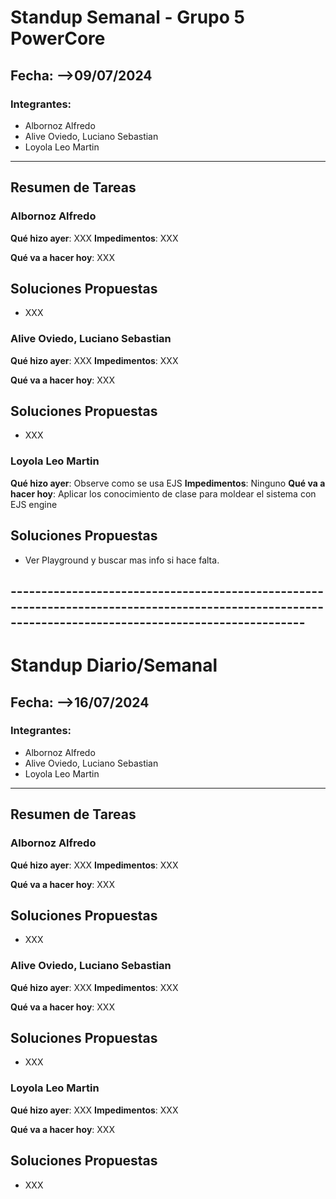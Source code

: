 # Standup Semanal - Grupo 5 PowerCore

## Fecha: -->09/07/2024

### Integrantes:
- Albornoz Alfredo
- Alive Oviedo, Luciano Sebastian
- Loyola Leo Martin

---

## Resumen de Tareas

### Albornoz Alfredo
**Qué hizo ayer**: XXX
**Impedimentos**: XXX

**Qué va a hacer hoy**: XXX

## Soluciones Propuestas
- XXX


### Alive Oviedo, Luciano Sebastian
**Qué hizo ayer**: XXX
**Impedimentos**: XXX

**Qué va a hacer hoy**: XXX

## Soluciones Propuestas
- XXX


### Loyola Leo Martin
**Qué hizo ayer**: Observe como se usa EJS
**Impedimentos**: Ninguno 
**Qué va a hacer hoy**: Aplicar los conocimiento de clase para moldear el sistema con EJS engine
## Soluciones Propuestas
- Ver Playground y buscar mas info si hace falta.



## ------------------------------------------------------------------------------------------------------------------------------------------------------
# Standup Diario/Semanal

## Fecha: -->16/07/2024

### Integrantes:
- Albornoz Alfredo
- Alive Oviedo, Luciano Sebastian
- Loyola Leo Martin

---

## Resumen de Tareas

### Albornoz Alfredo
**Qué hizo ayer**: XXX
**Impedimentos**: XXX

**Qué va a hacer hoy**: XXX

## Soluciones Propuestas
- XXX

### Alive Oviedo, Luciano Sebastian
**Qué hizo ayer**: XXX
**Impedimentos**: XXX

**Qué va a hacer hoy**: XXX

## Soluciones Propuestas
- XXX

### Loyola Leo Martin
**Qué hizo ayer**: XXX
**Impedimentos**: XXX

**Qué va a hacer hoy**: XXX

## Soluciones Propuestas
- XXX


